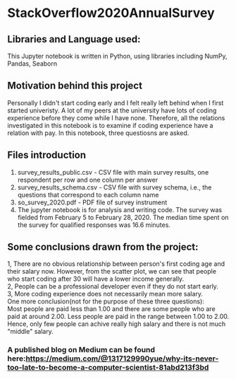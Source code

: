 # StackOverflow2020AnnualSurvey

## Libraries and Language used:<br>
This Jupyter notebook is written in Python, using libraries including NumPy, Pandas, Seaborn<br>

## Motivation behind this project<br>
Personally I didn't start coding early and I felt really left behind when I first started univeristy. A lot of my peers at the university have lots of coding experience before they come while I have none. Therefore, all the relations investigated in this notebook is to examine if coding experience have a relation with pay. In this notebook, three questiosns are asked. <br>

## Files introduction<br>
1. survey_results_public.csv - CSV file with main survey results, one respondent per row and one column per answer<br>
2. survey_results_schema.csv - CSV file with survey schema, i.e., the questions that correspond to each column name<br>
3. so_survey_2020.pdf - PDF file of survey instrument<br>
4. The jupyter notebook is for analysis and writing code.
The survey was fielded from February 5 to February 28, 2020. The median time spent on the survey for qualified responses was 16.6 minutes.
  
  
## Some conclusions drawn from the project:<br>
1, There are no obvious relationship between person's first coding age and their salary now. However, from the scatter plot, we can see that people who start coding after 30 will have a lower income generally.<br>
2, People can be a professional developer even if they do not start early.<br>
3, More coding experience does not necessarily mean more salary.<br>
One more conclusion(not for the purpose of these three questions):<br>
Most people are paid less than 1.00 and there are some people who are paid at around 2.00. Less people are paid in the range between 1.00 to 2.00. Hence, only few people can achive really high salary and there is not much "middle" salary.

### A published blog on Medium can be found here:https://medium.com/@1317129990yue/why-its-never-too-late-to-become-a-computer-scientist-81abd213f3bd
